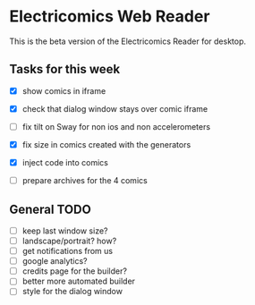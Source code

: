 # Electricomics Web Reader

This is the beta version of the Electricomics Reader for desktop.


## Tasks for this week

* [x] show comics in iframe
* [x] check that dialog window stays over comic iframe
* [ ] fix tilt on Sway for non ios and non accelerometers
* [x] fix size in comics created with the generators
* [x] inject code into comics
* [ ] prepare archives for the 4 comics


## General TODO

* [ ] keep last window size?
* [ ] landscape/portrait? how?
* [ ] get notifications from us
* [ ] google analytics?
* [ ] credits page for the builder?
* [ ] better more automated builder
* [ ] style for the dialog window
